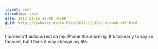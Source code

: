 ```yaml
---
layout: post
microblog: true
date: 2017-11-16 18:08 -0800
guid: http://jbwhaley.micro.blog/2017/11/17/i-turned-off.html
---
```

I turned off autocorrect on my iPhone this morning. It's too early to say so for sure, but I think it may change my life.
